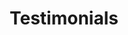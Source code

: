 ---
type: testimonials
active: false
icon: fa-solid fa-book-open

# Display name
title: Testimonials
---